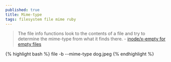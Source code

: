 ```yaml
---
published: true
title: Mime-type
tags: filesystem file mime ruby
---
```

> The file info functions look to the contents of a file and try to determine the mime-type from what it finds there. - [inode/x-empty for empty files](https://stackoverflow.com/questions/24015038/why-does-php-file-info-return-inode-x-empty-for-empty-text-files)

{% highlight bash %}
file -b --mime-type dog.jpeg
{% endhighlight %}

